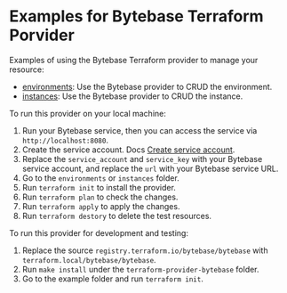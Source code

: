 # Examples for Bytebase Terraform Porvider

Examples of using the Bytebase Terraform provider to manage your resource:

- [environments](./environments): Use the Bytebase provider to CRUD the environment.
- [instances](./instances): Use the Bytebase provider to CRUD the instance.

To run this provider on your local machine:

1. Run your Bytebase service, then you can access the service via `http://localhost:8080`.
2. Create the service account. Docs [Create service account](https://www.bytebase.com/docs/get-started/terraform#create-service-account).
3. Replace the `service_account` and `service_key` with your Bytebase service account, and replace the `url` with your Bytebase service URL.
4. Go to the `environments` or `instances` folder.
5. Run `terraform init` to install the provider.
6. Run `terraform plan` to check the changes.
7. Run `terraform apply` to apply the changes.
8. Run `terraform destory` to delete the test resources.

To run this provider for development and testing:

1. Replace the source `registry.terraform.io/bytebase/bytebase` with `terraform.local/bytebase/bytebase`.
2. Run `make install` under the `terraform-provider-bytebase` folder.
3. Go to the example folder and run `terraform init`.
